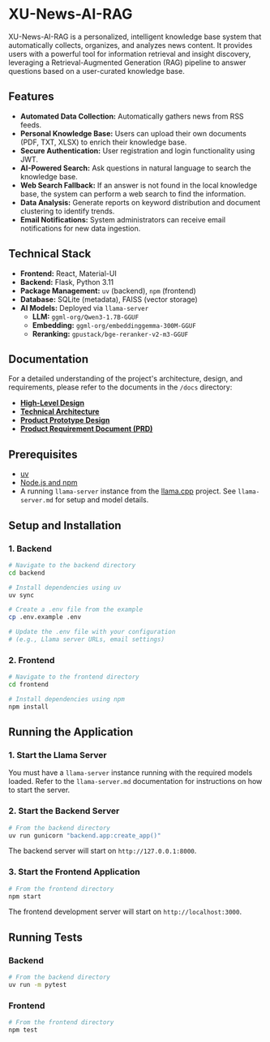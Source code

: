 # XU-News-AI-RAG

XU-News-AI-RAG is a personalized, intelligent knowledge base system that automatically collects, organizes, and analyzes news content. It provides users with a powerful tool for information retrieval and insight discovery, leveraging a Retrieval-Augmented Generation (RAG) pipeline to answer questions based on a user-curated knowledge base.

## Features

- **Automated Data Collection:** Automatically gathers news from RSS feeds.
- **Personal Knowledge Base:** Users can upload their own documents (PDF, TXT, XLSX) to enrich their knowledge base.
- **Secure Authentication:** User registration and login functionality using JWT.
- **AI-Powered Search:** Ask questions in natural language to search the knowledge base.
- **Web Search Fallback:** If an answer is not found in the local knowledge base, the system can perform a web search to find the information.
- **Data Analysis:** Generate reports on keyword distribution and document clustering to identify trends.
- **Email Notifications:** System administrators can receive email notifications for new data ingestion.

## Technical Stack

- **Frontend:** React, Material-UI
- **Backend:** Flask, Python 3.11
- **Package Management:** `uv` (backend), `npm` (frontend)
- **Database:** SQLite (metadata), FAISS (vector storage)
- **AI Models:** Deployed via `llama-server`
  - **LLM:** `ggml-org/Qwen3-1.7B-GGUF`
  - **Embedding:** `ggml-org/embeddinggemma-300M-GGUF`
  - **Reranking:** `gpustack/bge-reranker-v2-m3-GGUF`

## Documentation

For a detailed understanding of the project's architecture, design, and requirements, please refer to the documents in the `/docs` directory:

- **[High-Level Design](docs/high-level-design.md)**
- **[Technical Architecture](docs/technical-architecture.md)**
- **[Product Prototype Design](docs/prototype-design.md)**
- **[Product Requirement Document (PRD)](docs/PRD.md)**

## Prerequisites

- [uv](https://github.com/astral-sh/uv)
- [Node.js and npm](https://nodejs.org/)
- A running `llama-server` instance from the [llama.cpp](https://github.com/ggml-org/llama.cpp) project. See `llama-server.md` for setup and model details.

## Setup and Installation

### 1. Backend

```bash
# Navigate to the backend directory
cd backend

# Install dependencies using uv
uv sync

# Create a .env file from the example
cp .env.example .env

# Update the .env file with your configuration
# (e.g., Llama server URLs, email settings)
```

### 2. Frontend

```bash
# Navigate to the frontend directory
cd frontend

# Install dependencies using npm
npm install
```

## Running the Application

### 1. Start the Llama Server

You must have a `llama-server` instance running with the required models loaded. Refer to the `llama-server.md` documentation for instructions on how to start the server.

### 2. Start the Backend Server

```bash
# From the backend directory
uv run gunicorn "backend.app:create_app()"
```
The backend server will start on `http://127.0.0.1:8000`.

### 3. Start the Frontend Application

```bash
# From the frontend directory
npm start
```
The frontend development server will start on `http://localhost:3000`.

## Running Tests

### Backend

```bash
# From the backend directory
uv run -m pytest
```

### Frontend

```bash
# From the frontend directory
npm test
```